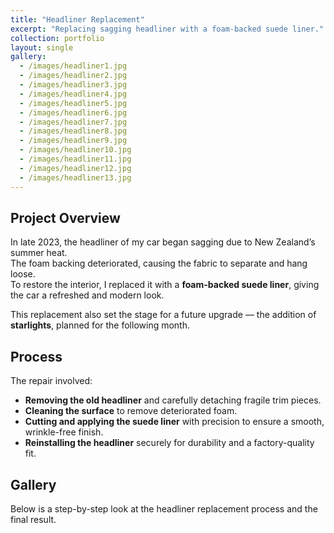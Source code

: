 ```yaml
---
title: "Headliner Replacement"
excerpt: "Replacing sagging headliner with a foam-backed suede liner."
collection: portfolio
layout: single
gallery:
  - /images/headliner1.jpg
  - /images/headliner2.jpg
  - /images/headliner3.jpg
  - /images/headliner4.jpg
  - /images/headliner5.jpg
  - /images/headliner6.jpg
  - /images/headliner7.jpg
  - /images/headliner8.jpg
  - /images/headliner9.jpg
  - /images/headliner10.jpg
  - /images/headliner11.jpg
  - /images/headliner12.jpg
  - /images/headliner13.jpg
---
```


## Project Overview

In late 2023, the headliner of my car began sagging due to New Zealand’s summer heat.  
The foam backing deteriorated, causing the fabric to separate and hang loose.  
To restore the interior, I replaced it with a **foam-backed suede liner**, giving the car a refreshed and modern look.  

This replacement also set the stage for a future upgrade — the addition of **starlights**, planned for the following month.

## Process

The repair involved:

- **Removing the old headliner** and carefully detaching fragile trim pieces.  
- **Cleaning the surface** to remove deteriorated foam.  
- **Cutting and applying the suede liner** with precision to ensure a smooth, wrinkle-free finish.  
- **Reinstalling the headliner** securely for durability and a factory-quality fit.  

## Gallery

Below is a step-by-step look at the headliner replacement process and the final result.
